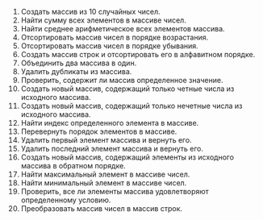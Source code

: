 

1. Создать массив из 10 случайных чисел.
2. Найти сумму всех элементов в массиве чисел.
3. Найти среднее арифметическое всех элементов массива.
4. Отсортировать массив чисел в порядке возрастания.
5. Отсортировать массив чисел в порядке убывания.
6. Создать массив строк и отсортировать его в алфавитном порядке.
7. Объединить два массива в один.
8. Удалить дубликаты из массива.
9. Проверить, содержит ли массив определенное значение.
10. Создать новый массив, содержащий только четные числа из исходного массива.
11. Создать новый массив, содержащий только нечетные числа из исходного массива.
12. Найти индекс определенного элемента в массиве.
13. Перевернуть порядок элементов в массиве.
14. Удалить первый элемент массива и вернуть его.
15. Удалить последний элемент массива и вернуть его.
16. Создать новый массив, содержащий элементы из исходного массива в обратном порядке.
17. Найти максимальный элемент в массиве чисел.
18. Найти минимальный элемент в массиве чисел.
19. Проверить, все ли элементы массива удовлетворяют определенному условию.
20. Преобразовать массив чисел в массив строк.



